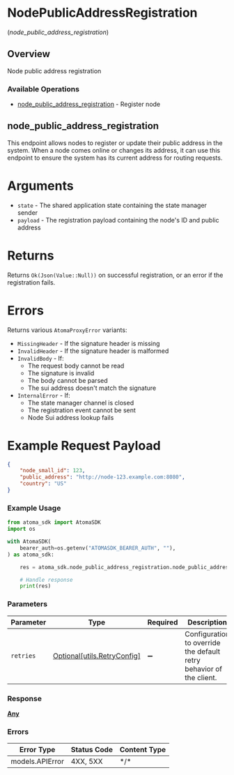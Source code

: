 # NodePublicAddressRegistration
(*node_public_address_registration*)

## Overview

Node public address registration

### Available Operations

* [node_public_address_registration](#node_public_address_registration) - Register node

## node_public_address_registration

This endpoint allows nodes to register or update their public address in the system.
When a node comes online or changes its address, it can use this endpoint to ensure
the system has its current address for routing requests.

# Arguments

* `state` - The shared application state containing the state manager sender
* `payload` - The registration payload containing the node's ID and public address

# Returns

Returns `Ok(Json(Value::Null))` on successful registration, or an error if the registration fails.

# Errors

Returns various `AtomaProxyError` variants:
* `MissingHeader` - If the signature header is missing
* `InvalidHeader` - If the signature header is malformed
* `InvalidBody` - If:
  - The request body cannot be read
  - The signature is invalid
  - The body cannot be parsed
  - The sui address doesn't match the signature
* `InternalError` - If:
  - The state manager channel is closed
  - The registration event cannot be sent
  - Node Sui address lookup fails

# Example Request Payload

```json
{
    "node_small_id": 123,
    "public_address": "http://node-123.example.com:8080",
    "country": "US"
}
```

### Example Usage

```python
from atoma_sdk import AtomaSDK
import os

with AtomaSDK(
    bearer_auth=os.getenv("ATOMASDK_BEARER_AUTH", ""),
) as atoma_sdk:

    res = atoma_sdk.node_public_address_registration.node_public_address_registration()

    # Handle response
    print(res)

```

### Parameters

| Parameter                                                           | Type                                                                | Required                                                            | Description                                                         |
| ------------------------------------------------------------------- | ------------------------------------------------------------------- | ------------------------------------------------------------------- | ------------------------------------------------------------------- |
| `retries`                                                           | [Optional[utils.RetryConfig]](../../models/utils/retryconfig.md)    | :heavy_minus_sign:                                                  | Configuration to override the default retry behavior of the client. |

### Response

**[Any](../../models/.md)**

### Errors

| Error Type      | Status Code     | Content Type    |
| --------------- | --------------- | --------------- |
| models.APIError | 4XX, 5XX        | \*/\*           |